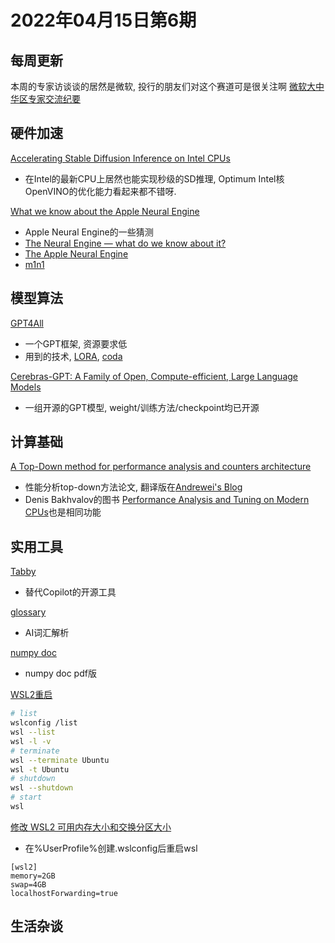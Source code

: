 # 2022年04月15日第6期

## 每周更新

本周的专家访谈谈的居然是微软, 投行的朋友们对这个赛道可是很关注啊
[微软大中华区专家交流纪要](https://mp.weixin.qq.com/s/77ZU5YM9i-NCX9qklT8vWg?v_p=90&WBAPIAnalysisOriUICodes=0_10000198_10000002&launchid=default&wm=3333_2001&aid=01A2GUVvCiJ0bN45VH0AOVftc20OVPaYUZmVa1h1s_8-8xrdg.&from=10D4093010)

## 硬件加速

[Accelerating Stable Diffusion Inference on Intel CPUs](https://huggingface.co/blog/stable-diffusion-inference-intel)
* 在Intel的最新CPU上居然也能实现秒级的SD推理, Optimum Intel核OpenVINO的优化能力看起来都不错呀.

[What we know about the Apple Neural Engine](https://news.ycombinator.com/item?id=35301447)
* Apple Neural Engine的一些猜测
* [The Neural Engine — what do we know about it?](https://github.com/hollance/neural-engine)
* [The Apple Neural Engine](https://github.com/geohot/tinygrad/tree/master/accel/ane)
* [m1n1](https://github.com/AsahiLinux/m1n1/pull/296/files)
## 模型算法

[GPT4All](https://github.com/nomic-ai/gpt4all)
* 一个GPT框架, 资源要求低
* 用到的技术, [LORA](https://arxiv.org/pdf/2106.09685.pdf), [coda](https://github.com/tloen/alpaca-lora)

[Cerebras-GPT: A Family of Open, Compute-efficient, Large Language Models](https://www.cerebras.net/blog/cerebras-gpt-a-family-of-open-compute-efficient-large-language-models/)
* 一组开源的GPT模型, weight/训练方法/checkpoint均已开源

## 计算基础

[A Top-Down method for performance analysis and counters architecture](https://ieeexplore.ieee.org/document/6844459)
* 性能分析top-down方法论文, 翻译版在[Andrewei's Blog](https://andrewei1316.github.io/2020/12/20/top-down-performance-analysis/)
* Denis Bakhvalov的图书 [Performance Analysis and Tuning on Modern CPUs](https://faculty.cs.niu.edu/~winans/notes/patmc.pdf)也是相同功能

## 实用工具

[Tabby](https://github.com/TabbyML/tabby)
* 替代Copilot的开源工具

[glossary](https://daily.ginger-t.link/glossary)
* AI词汇解析

[numpy doc](https://numpy.org/doc/1.18/numpy-user.pdf)
* numpy doc pdf版

[WSL2重启](https://developer.aliyun.com/article/1041862)
```bash
# list
wslconfig /list
wsl --list
wsl -l -v
# terminate
wsl --terminate Ubuntu
wsl -t Ubuntu
# shutdown
wsl --shutdown
# start 
wsl
```

[修改 WSL2 可用内存大小和交换分区大小](https://blog.csdn.net/weixin_45579994/article/details/112386425)
* 在%UserProfile%创建.wslconfig后重启wsl
```
[wsl2]
memory=2GB
swap=4GB
localhostForwarding=true
```

## 生活杂谈

